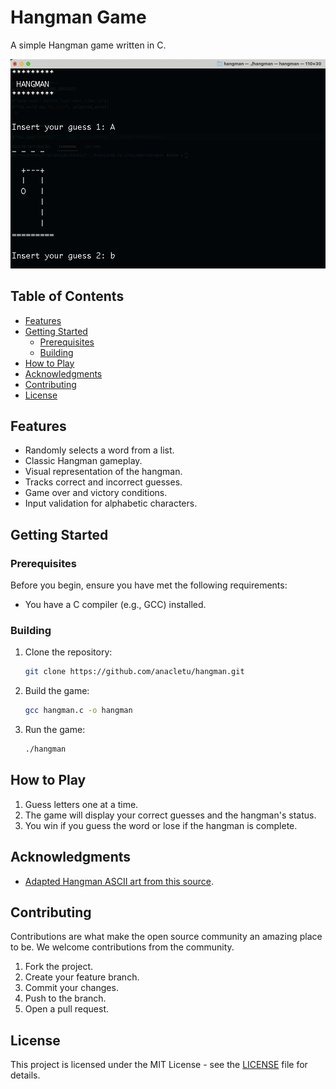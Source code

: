 # Hangman Game

A simple Hangman game written in C.

![Hangman Screenshot](Screenshot.png)

## Table of Contents
- [Features](#features)
- [Getting Started](#getting-started)
  - [Prerequisites](#prerequisites)
  - [Building](#building)
- [How to Play](#how-to-play)
- [Acknowledgments](#acknowledgments)
- [Contributing](#contributing)
- [License](#license)

## Features

- Randomly selects a word from a list.
- Classic Hangman gameplay.
- Visual representation of the hangman.
- Tracks correct and incorrect guesses.
- Game over and victory conditions.
- Input validation for alphabetic characters.

## Getting Started

### Prerequisites

Before you begin, ensure you have met the following requirements:

- You have a C compiler (e.g., GCC) installed.

### Building

1. Clone the repository:

   ```sh
   git clone https://github.com/anacletu/hangman.git
   ```

2. Build the game:

   ```sh
   gcc hangman.c -o hangman
   ```

3. Run the game:

   ```sh
   ./hangman
   ```

## How to Play

1. Guess letters one at a time.
2. The game will display your correct guesses and the hangman's status.
3. You win if you guess the word or lose if the hangman is complete.

## Acknowledgments

- [Adapted Hangman ASCII art from this source](https://gist.github.com/chrishorton/8510732aa9a80a03c829b09f12e20d9c).

## Contributing

Contributions are what make the open source community an amazing place to be. We welcome contributions from the community.

1. Fork the project.
2. Create your feature branch.
3. Commit your changes.
4. Push to the branch.
5. Open a pull request.

## License

This project is licensed under the MIT License - see the [LICENSE](LICENSE) file for details.
```